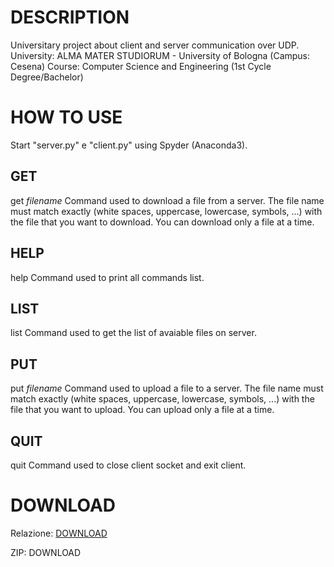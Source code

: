# DESCRIPTION
Universitary project about client and server communication over UDP. 
University: ALMA MATER STUDIORUM - University of Bologna (Campus: Cesena)
Course: Computer Science and Engineering (1st Cycle Degree/Bachelor)

# HOW TO USE
Start "server.py" e "client.py" using Spyder (Anaconda3).

## GET
get *filename*
Command used to download a file from a server. The file name must match exactly (white spaces, uppercase, lowercase, symbols, ...) with the file that you want to download. You can download only a file at a time.

## HELP
help
Command used to print all commands list.

## LIST
list
Command used to get the list of avaiable files on server.

## PUT
put *filename*
Command used to upload a file to a server. The file name must match exactly (white spaces, uppercase, lowercase, symbols, ...) with the file that you want to upload. You can upload only a file at a time.

## QUIT
quit
Command used to close client socket and exit client.

# DOWNLOAD

Relazione: [DOWNLOAD](https://github.com/1002mas/Carafassi_UDP_Client_Server/raw/master/relazione.pdf)

ZIP: DOWNLOAD
